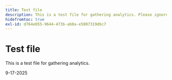 ```yaml
---
title: Test file
description: This is a test file for gathering analytics. Please ignore.
hidefromtoc: true
exl-id: d764e055-9644-473b-ab0a-e5007319dbc7
---
```

# Test file

This is a test file for gathering analytics.

9-17-2025
